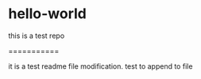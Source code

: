 # hello-world
this is a test repo

===========

it is a test readme file modification. 
test to append to file
